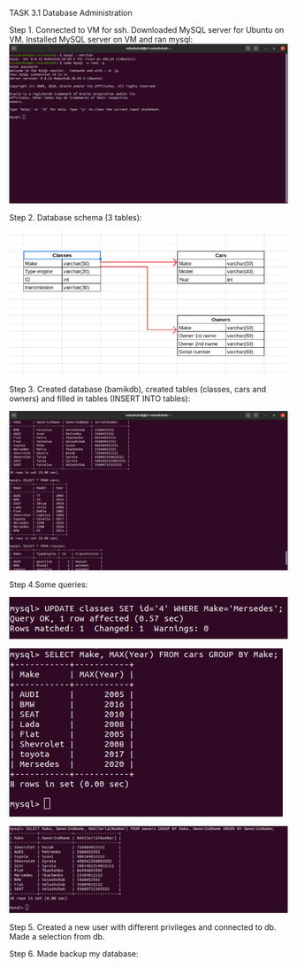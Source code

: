 TASK 3.1 Database Administration

Step 1. Connected to VM for ssh. Downloaded MySQL server for Ubuntu on VM. Installed MySQL server on VM and ran mysql:
![](images/scr1.png)

Step 2. Database schema (3 tables):

![](images/schema.png)

Step 3. Created database (bamikdb), created tables (classes, cars and owners)  and filled in tables (INSERT INTO tables):

![](images/scr2.png)

Step 4.Some queries:

![](images/scr5.png)

![](images/scr3.png)

![](images/scr4.png)

Step 5. Created a new user with different privileges and connected to db. Made a selection from db.

[](images/scr6.png)


Step 6. Made backup my database:
